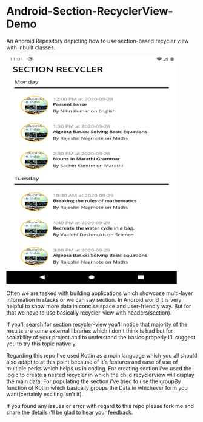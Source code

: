 # Android-Section-RecyclerView-Demo
An Android Repository depicting how to use section-based recycler view with inbuilt classes.

<img src="https://github.com/Afsar7977/Android-Section-RecyclerView-Demo/blob/master/Screenshots/SectionRecycler.png" width="450" height="600">

Often we are tasked with building applications which showcase multi-layer information in stacks or we can say section.
In Android world it is very helpful to show more data in concise space and user-friendly way. But for that we have to use 
basically recycler-view with headers(section).

If you'll search for section recycler-view you'll notice that majority of the results are some external libraries which i don't 
think is bad but for scalability of your project and to understand the basics properly I'll suggest you to try this topic natively.

Regarding this repo I've used Kotlin as a main language which you all should also adapt to at this point because of it's features
and ease of use of multiple perks which helps us in coding. For creating section i've used the logic to create a nested recycler in
which the child recyclerview will display the main data. For populating the section i've tried to use the groupBy function of Kotlin 
which basically groups the Data in whichever form you want(certainly exciting isn't it).

If you found any issues or error with regard to this repo please fork me and share the details i'll be glad to hear your feedback.
